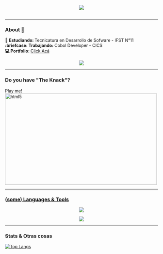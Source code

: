 

<div id="header" align="center">
  <img src="https://i.imgur.com/WvzXMwU.jpeg"/>

 <br>
 <br>
  <img src="https://komarev.com/ghpvc/?username=zolemello&style=flat-square&color=blue" alt=""/>

  
</div>







---
### About 👀
<div >
 <strong>📘 Estudiando: </strong> Tecnicatura en Desarrollo de Sofware - IFST N°11 
<br>
<div >
 <strong>:briefcase: Trabajando: </strong> Cobol Developer - CICS
<br>
 <strong>💻 Portfolio:  </strong><a href="https://zolemello.github.io/PortfolioSM/"> Click Acá </a>
<br>

<br>



<div align="center"><img src="https://i.imgur.com/bJaQvZb.gif"/></div>


---
### Do you have "The Knack"?

Play me!
<br>
<a href="https://www.youtube.com/watch?v=g8vHhgh6oM0&ab_channel=DIEHARDave" target="_blank" ><img src="https://i.imgur.com/GPnIu2F.jpeg"  title="html" alt="html5" width="500" height="300"/>




---

### (some) Languages & Tools
<div>

<p align="center">
  <a href="https://skillicons.dev">
    <img src="https://skillicons.dev/icons?i=git,bootstrap,cs,css,html,figma" />

  </a>
</p>
  <p align="center">
  <a href="https://skillicons.dev">
    <img src="https://skillicons.dev/icons?i=github,haskell,js,notion,ps,visualstudio,vscode" />

  </a>
</p>
  
 
          

</div>

--- 
### Stats & Otras cosas

[![Top Langs](https://github-readme-stats.vercel.app/api/top-langs/?username=zolemello&layout=compact&theme=holi)](https://github.com/anuraghazra/github-readme-stats) 



